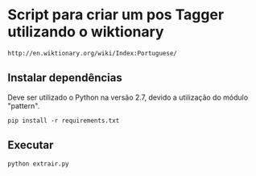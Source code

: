 # Script para criar um pos Tagger utilizando o wiktionary
 `http://en.wiktionary.org/wiki/Index:Portuguese/`

## Instalar dependências

Deve ser utilizado o Python na versão 2.7, devido a utilização do módulo "pattern".

```
pip install -r requirements.txt
```

## Executar

```
python extrair.py
```